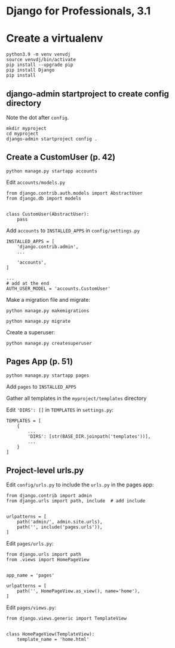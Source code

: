 # Django for Professionals, 3.1

# Create a virtualenv

```
python3.9 -m venv venvdj
source venvdj/bin/activate
pip install --upgrade pip
pip install Django
pip install 
```

## django-admin startproject to create config directory

Note the dot after `config`.

```
mkdir myproject
cd myproject
django-admin startproject config .
```

## Create a CustomUser (p. 42)

`python manage.py startapp accounts`

Edit `accounts/models.py`

```
from django.contrib.auth.models import AbstractUser
from django.db import models


class CustomUser(AbstractUser):
    pass
```

Add `accounts` to `INSTALLED_APPS` in `config/settings.py`

```
INSTALLED_APPS = [
    'django.contrib.admin',
    ...

    'accounts',
]

...
# add at the end
AUTH_USER_MODEL = 'accounts.CustomUser'
```

Make a migration file and migrate:

`python manage.py makemigrations`

`python manage.py migrate`

Create a superuser:

`python manage.py createsuperuser`

## Pages App (p. 51)

`python manage.py startapp pages`

Add `pages` to `INSTALLED_APPS`

Gather all templates in the `myproject/templates` directory

Edit `'DIRS': []` in `TEMPLATES` in `settings.py`:

```
TEMPLATES = [
    {
        ...
        'DIRS': [str(BASE_DIR.joinpath('templates'))],
        ...
    }
]
```

## Project-level urls.py

Edit `config/urls.py` to include the `urls.py` in the pages app:

```
from django.contrib import admin
from django.urls import path, include  # add include


urlpatterns = [
    path('admin/', admin.site.urls),
    path('', include('pages.urls')),
]
```

Edit `pages/urls.py`:

```
from django.urls import path
from .views import HomePageView


app_name = 'pages'

urlpatterns = [
    path('', HomePageView.as_view(), name='home'),
]
```

Edit `pages/views.py`:

```
from django.views.generic import TemplateView


class HomePageView(TemplateView):
    template_name = 'home.html'
```